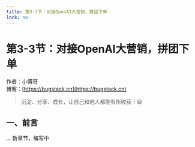 ```yaml
---
title: 第3-3节：对接OpenAI大营销，拼团下单
lock: no
---
```


# 第3-3节：对接OpenAI大营销，拼团下单

作者：小傅哥
<br/>博客：[https://bugstack.cn](https://bugstack.cn)

> 沉淀、分享、成长，让自己和他人都能有所收获！😄

## 一、前言

... 新章节，编写中